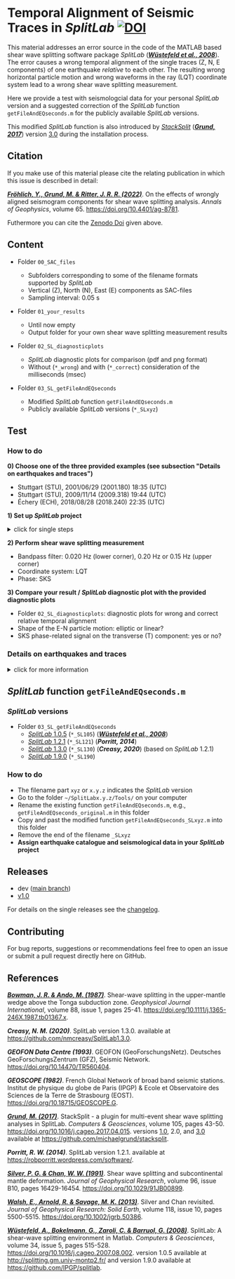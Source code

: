 # Temporal Alignment of Seismic Traces in _SplitLab_ [![DOI](https://zenodo.org/badge/427954259.svg)](https://zenodo.org/badge/latestdoi/427954259)
This material addresses an error source in the code of the MATLAB based shear wave splitting software package _SplitLab_ ([**_Wüstefeld et al., 2008_**](https://doi.org/10.1016/j.cageo.2007.08.002)). The error causes a wrong temporal alignment of the single traces (Z, N, E components) of one earthquake _relative_ to each other.
The resulting wrong horizontal particle motion and wrong waveforms in the ray (LQT) coordinate system lead to a wrong shear wave splitting measurement.

Here we provide a test with seismologcial data for your personal _SplitLab_ version and a suggested correction
of the _SplitLab_ function `getFileAndEQseconds.m` for the publicly available _SplitLab_ versions.

This modified _SplitLab_ function is also introduced by [_StackSplit_](https://github.com/michaelgrund/stacksplit)
([**_Grund, 2017_**](https://doi.org/10.1016/j.cageo.2017.04.015)) version [3.0](https://doi.org/10.5281/zenodo.5802051) during the installation process.

## Citation

If you make use of this material please cite the relating publication in which this issue is described in detail:

[**_Fröhlich, Y., Grund, M. & Ritter, J. R. R. (2022)_**](https://doi.org/10.4401/ag-8781).
On the effects of wrongly aligned seismogram components for shear wave splitting analysis.
*Annals of Geophysics*, volume 65. https://doi.org/10.4401/ag-8781.

Futhermore you can cite the [Zenodo Doi](https://doi.org/10.5281/zenodo.5805030) given above.

## Content

- Folder `00_SAC_files`
  - Subfolders corresponding to some of the filename formats supported by _SplitLab_
  - Vertical (Z), North (N), East (E) components as SAC-files
  - Sampling interval: 0.05 s

- Folder `01_your_results`
  - Until now empty
  - Output folder for your own shear wave splitting measurement results

- Folder `02_SL_diagnosticplots`
  - _SplitLab_ diagnostic plots for comparison (pdf and png format)
  - Without (`*_wrong`) and with (`*_correct`) consideration of the milliseconds (msec)

- Folder `03_SL_getFileAndEQseconds`
  - Modified _SplitLab_ function `getFileAndEQseconds.m`
  - Publicly available _SplitLab_ versions (`*_SLxyz`)



## Test

### How to do

**0) Choose one of the three provided examples (see subsection "Details on earthquakes and traces")**

  - Stuttgart (STU), 2001/06/29 (2001.180) 18:35 (UTC)
  - Stuttgart (STU), 2009/11/14 (2009.318) 19:44 (UTC)
  - Échery (ECH), 2018/08/28 (2018.240) 22:35 (UTC)

**1) Set up _SplitLab_ project**

<details><summary>click for single steps</summary>
<p>

  - General
    - Seismic data directory
	  - Go to folder `00_SAC_files`
	  - Select subfolder with preferred filename format
    - Output directory
	  - Select folder `01_your_results`
  - Station
    - Stuttgart
      - Station code: STU
      - Network code: GE
      - Latitude in deg North: 48.771
      - Longitude in deg East: 9.194
    - Échery
      - Station code: ECH
      - Network code: G
      - Latitude in deg North: 48.216
      - Longitude in deg East: 7.159
  - Event window
    - Moment magnitude: 6.00 to 9.75
    - Epicentral distance in deg: 90 to 140
    - Hypocentral depth in km: 0 to 1000
    - Start and end date: corresponding to the date of the chosen example / earthquake
  - Phases
    - Earth model: IASP91
    - Phases: (at least) SKS, SKKS, PKS
  - Find files
    - File search string: corresponding to the chosen filename format
    - Offset: 0 s
    - Tolerance: 420 s

</p>
</details>

**2) Perform shear wave splitting measurement**

  - Bandpass filter: 0.020 Hz (lower corner), 0.20 Hz or 0.15 Hz (upper corner)
  - Coordinate system: LQT
  - Phase: SKS

**3) Compare your result / _SplitLab_ diagnostic plot with the provided diagnostic plots**

  - Folder `02_SL_diagnosticplots`: diagnostic plots for wrong and correct relative temporal alignment
  - Shape of the E-N particle motion: elliptic or linear?
  - SKS phase-related signal on the transverse (T) component: yes or no?


### Details on earthquakes and traces

<details><summary>click for more information</summary>
<p>

**Stuttgart (STU), 2001/06/29 (2001.180)**
- Earthquake
  - Date: 2001/06/29 (2001.180)
  - Time: 18:35:51 (UTC)
  - Moment magnitude: 6.1
  - Source region: Southern Bolivia
  - Hypocentral depth: 274 km
  - Backazimuth: 246.5 deg
  - Epicentral distance: 95.29 deg
- Traces
  - msecs of start times: North = 0027, East = 0927, Vertical = 0627
  - Relative msec difference: |E-N| = |900|, i.e., |18| samples

**Stuttgart (STU), 2009/11/14 (2009.318)**
- Earthquake
  - Date: 2009/11/14 (2009.318)
  - Time: 19:44:29 (UTC)
  - Moment magnitude: 6.2
  - Source region: Jujuy province, Argentina
  - Hypocentral depth: 220 km
  - Backazimuth: 244.5 deg
  - Epicentral distance: 98.15 deg
- Traces
  - msecs of start times: North = 0145, East = 0895, Vertical = 0945
  - Relative msec difference: |E-N| = |750|, i.e., |15| samples

**Échery (ECH), 2018/08/28 (2018.240)**
- Earthquake
  - Date: 2018/08/28 (2018.240)
  - Time: 22:35:13 (UTC)
  - Moment magnitude: 6.5
  - Source region: Mariana Islands
  - Hypocentral depth: 60 km
  - Backazimuth: 40.1 deg
  - Epicentral depth: 106.00 deg
- Traces
  - msecs of start times: North = 0950, East = 0000, Vertical = 0950
  - Relative msec difference: |E-N| = |950|, i.e., |19| samples

</p>
</details>



## _SplitLab_ function `getFileAndEQseconds.m`

### _SplitLab_ versions

- Folder `03_SL_getFileAndEQseconds`
  - [_SplitLab_ 1.0.5](http://splitting.gm.univ-montp2.fr/) (`*_SL105`) ([**_Wüstefeld et al., 2008_**](https://doi.org/10.1016/j.cageo.2007.08.002))
  - [_SplitLab_ 1.2.1](https://robporritt.wordpress.com/software/) (`*_SL121`) (**_Porritt, 2014_**)
  - [_SplitLab_ 1.3.0](https://github.com/nmcreasy/SplitLab1.3.0) (`*_SL130`) (**_Creasy, 2020_**) (based on _SplitLab_ 1.2.1)
  - [_SplitLab_ 1.9.0](https://github.com/IPGP/splitlab) (`*_SL190`)


### How to do

- The filename part `xyz` or `x.y.z` indicates the _SplitLab_ version
- Go to the folder `~/SplitLabx.y.z/Tools/` on your computer
- Rename the existing function `getFileAndEQseconds.m`, e.g., `getFileAndEQseconds_original.m` in this folder
- Copy and past the modified function `getFileAndEQseconds_SLxyz.m` into this folder
- Remove the end of the filename `_SLxyz`
- **Assign earthquake catalogue and seismological data in your _SplitLab_ project**


## Releases

- dev ([main branch](https://github.com/yvonnefroehlich/SplitLab-TemporalAlignment))
- [v1.0](https://github.com/yvonnefroehlich/SplitLab-TemporalAlignment/releases/tag/v1.0)

For details on the single releases see the [changelog](https://github.com/yvonnefroehlich/SplitLab-TemporalAlignment/blob/main/changelog.md).


## Contributing

For bug reports, suggestions or recommendations feel free to open an issue or submit a pull request directly here on GitHub.


## References

[**_Bowman, J. R. & Ando, M. (1987)_**](https://doi.org/10.1111/j.1365-246X.1987.tb01367.x).
Shear-wave splitting in the upper-mantle wedge above the Tonga subduction zone.
*Geophysical Journal International*, volume 88, issue 1, pages 25-41.
https://doi.org/10.1111/j.1365-246X.1987.tb01367.x.

**_Creasy, N. M. (2020)_**. SplitLab version 1.3.0.
available at https://github.com/nmcreasy/SplitLab1.3.0.

**_GEOFON Data Centre (1993)_**. GEOFON (GeoForschungsNetz).
Deutsches GeoForschungsZentrum (GFZ), Seismic Network.
https://doi.org/10.14470/TR560404.

**_GEOSCOPE (1982)_**. French Global Network of broad band seismic stations.
Institut de physique du globe de Paris (IPGP) & Ecole et Observatoire des Sciences de la Terre de Strasbourg (EOST).
https://doi.org/10.18715/GEOSCOPE.G.

[**_Grund, M. (2017)_**](https://doi.org/10.1016/j.cageo.2017.04.015).
StackSplit - a plugin for multi-event shear wave splitting analyses in SplitLab.
*Computers & Geosciences*, volume 105, pages 43-50.
https://doi.org/10.1016/j.cageo.2017.04.015.
versions [1.0](https://doi.org/10.5281/zenodo.464385), 2.0, and [3.0](https://doi.org/10.5281/zenodo.5802051)
available at https://github.com/michaelgrund/stacksplit.

**_Porritt, R. W. (2014)_**. SplitLab version 1.2.1.
available at https://robporritt.wordpress.com/software/.

[**_Silver, P. G. & Chan, W. W. (1991)_**](https://doi.org/10.1029/91JB00899).
Shear wave splitting and subcontinental mantle deformation.
*Journal of Geophysical Research*, volume 96, issue B10, pages 16429-16454.
https://doi.org/10.1029/91JB00899.

[**_Walsh, E., Arnold, R. & Savage, M. K. (2013)_**](https://doi.org/10.1002/jgrb.50386).
Silver and Chan revisited.
*Journal of Geophysical Research: Solid Earth*, volume 118, issue 10, pages 5500-5515.
https://doi.org/10.1002/jgrb.50386.

[**_Wüstefeld, A., Bokelmann, G., Zaroli, C. & Barruol, G.  (2008)_**](https://doi.org/10.1016/j.cageo.2007.08.002).
SplitLab: A shear-wave splitting environment in Matlab.
*Computers & Geosciences*, volume 34, issue 5, pages 515-528.
https://doi.org/10.1016/j.cageo.2007.08.002.
version 1.0.5 available at http://splitting.gm.univ-montp2.fr/ and version 1.9.0 available at https://github.com/IPGP/splitlab.
